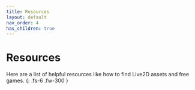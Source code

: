 ```yaml
---
title: Resources
layout: default
nav_order: 4
has_children: true
---
```


# Resources

Here are a list of helpful resources like how to find Live2D assets and free games.
{: .fs-6 .fw-300 }
